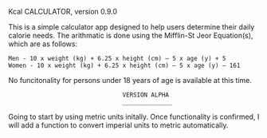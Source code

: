 Kcal CALCULATOR, version 0.9.0



This is a simple calculator app designed to help users determine their daily calorie
needs. The arithmatic is done using the Mifflin-St Jeor Equation(s), which are as follows:

    Men - 10 x weight (kg) + 6.25 x height (cm) – 5 x age (y) + 5
    Women - 10 x weight (kg) + 6.25 x height (cm) – 5 x age (y) – 161

No funcitonality for persons under 18 years of age is available at this time.



                                    VERSION ALPHA
                                    ______________
Going to start by using metric units initally. Once functionality is confirmed, I will add
a function to convert imperial units to metric automatically. 